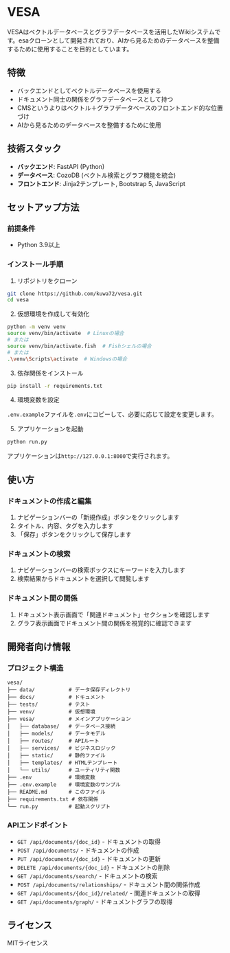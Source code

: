 # VESA

VESAはベクトルデータベースとグラフデータベースを活用したWikiシステムです。esaクローンとして開発されており、AIから見るためのデータベースを整備するために使用することを目的としています。

## 特徴

- バックエンドとしてベクトルデータベースを使用する
- ドキュメント同士の関係をグラフデータベースとして持つ
- CMSというよりはベクトル＋グラフデータベースのフロントエンド的な位置づけ
- AIから見るためのデータベースを整備するために使用

## 技術スタック

- **バックエンド**: FastAPI (Python)
- **データベース**: CozoDB (ベクトル検索とグラフ機能を統合)
- **フロントエンド**: Jinja2テンプレート, Bootstrap 5, JavaScript

## セットアップ方法

### 前提条件

- Python 3.9以上

### インストール手順

1. リポジトリをクローン

```bash
git clone https://github.com/kuwa72/vesa.git
cd vesa
```

2. 仮想環境を作成して有効化

```bash
python -m venv venv
source venv/bin/activate  # Linuxの場合
# または
source venv/bin/activate.fish  # Fishシェルの場合
# または
.\venv\Scripts\activate  # Windowsの場合
```

3. 依存関係をインストール

```bash
pip install -r requirements.txt
```

4. 環境変数を設定

`.env.example`ファイルを`.env`にコピーして、必要に応じて設定を変更します。

5. アプリケーションを起動

```bash
python run.py
```

アプリケーションは`http://127.0.0.1:8000`で実行されます。

## 使い方

### ドキュメントの作成と編集

1. ナビゲーションバーの「新規作成」ボタンをクリックします
2. タイトル、内容、タグを入力します
3. 「保存」ボタンをクリックして保存します

### ドキュメントの検索

1. ナビゲーションバーの検索ボックスにキーワードを入力します
2. 検索結果からドキュメントを選択して閲覧します

### ドキュメント間の関係

1. ドキュメント表示画面で「関連ドキュメント」セクションを確認します
2. グラフ表示画面でドキュメント間の関係を視覚的に確認できます

## 開発者向け情報

### プロジェクト構造

```
vesa/
├── data/           # データ保存ディレクトリ
├── docs/           # ドキュメント
├── tests/          # テスト
├── venv/           # 仮想環境
├── vesa/           # メインアプリケーション
│   ├── database/   # データベース接続
│   ├── models/     # データモデル
│   ├── routes/     # APIルート
│   ├── services/   # ビジネスロジック
│   ├── static/     # 静的ファイル
│   ├── templates/  # HTMLテンプレート
│   └── utils/      # ユーティリティ関数
├── .env            # 環境変数
├── .env.example    # 環境変数のサンプル
├── README.md       # このファイル
├── requirements.txt # 依存関係
└── run.py          # 起動スクリプト
```

### APIエンドポイント

- `GET /api/documents/{doc_id}` - ドキュメントの取得
- `POST /api/documents/` - ドキュメントの作成
- `PUT /api/documents/{doc_id}` - ドキュメントの更新
- `DELETE /api/documents/{doc_id}` - ドキュメントの削除
- `GET /api/documents/search/` - ドキュメントの検索
- `POST /api/documents/relationships/` - ドキュメント間の関係作成
- `GET /api/documents/{doc_id}/related/` - 関連ドキュメントの取得
- `GET /api/documents/graph/` - ドキュメントグラフの取得

## ライセンス

MITライセンス